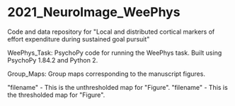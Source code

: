 # 2021_NeuroImage_WeePhys

Code and data repository for "Local and distributed cortical markers of effort expenditure during sustained goal pursuit"

WeePhys_Task: PsychoPy code for running the WeePhys task. Built using PsychoPy 1.84.2 and Python 2.

Group_Maps: Group maps corresponding to the manuscript figures. 

"filename" - This is the unthresholded map for "Figure".
"filename" - This is the thresholded map for "Figure".

